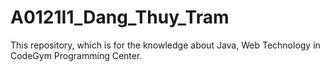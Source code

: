 # A0121I1_Dang_Thuy_Tram
This repository, which is for the knowledge about Java, Web Technology in CodeGym Programming Center.
